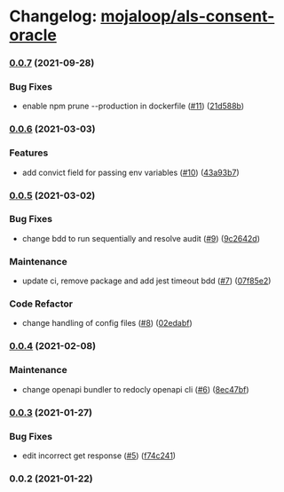 # Changelog: [mojaloop/als-consent-oracle](https://github.com/mojaloop/als-consent-oracle)
### [0.0.7](https://github.com/mojaloop/als-consent-oracle/compare/v0.0.6...v0.0.7) (2021-09-28)


### Bug Fixes

* enable npm prune --production in dockerfile ([#11](https://github.com/mojaloop/als-consent-oracle/issues/11)) ([21d588b](https://github.com/mojaloop/als-consent-oracle/commit/21d588b40ada4903962fe71cf36f761ffe2c3017))

### [0.0.6](https://github.com/mojaloop/als-consent-oracle/compare/v0.0.5...v0.0.6) (2021-03-03)


### Features

* add convict field for passing env variables ([#10](https://github.com/mojaloop/als-consent-oracle/issues/10)) ([43a93b7](https://github.com/mojaloop/als-consent-oracle/commit/43a93b7eb1a8356d879247fe5dde770ed57b3e12))

### [0.0.5](https://github.com/mojaloop/als-consent-oracle/compare/v0.0.4...v0.0.5) (2021-03-02)


### Bug Fixes

* change bdd to run sequentially and resolve audit ([#9](https://github.com/mojaloop/als-consent-oracle/issues/9)) ([9c2642d](https://github.com/mojaloop/als-consent-oracle/commit/9c2642d30c50a5c6e68dbbb1a093da44073119bd))


### Maintenance

* update ci, remove package and add jest timeout bdd ([#7](https://github.com/mojaloop/als-consent-oracle/issues/7)) ([07f85e2](https://github.com/mojaloop/als-consent-oracle/commit/07f85e22b3178fc8f455d8b6fa820d6fc3d6bd01))


### Code Refactor

* change handling of config files ([#8](https://github.com/mojaloop/als-consent-oracle/issues/8)) ([02edabf](https://github.com/mojaloop/als-consent-oracle/commit/02edabf5100393b1942f3a4fa570c93c23a2af01))

### [0.0.4](https://github.com/mojaloop/als-consent-oracle/compare/v0.0.3...v0.0.4) (2021-02-08)


### Maintenance

* change openapi bundler to redocly openapi cli ([#6](https://github.com/mojaloop/als-consent-oracle/issues/6)) ([8ec47bf](https://github.com/mojaloop/als-consent-oracle/commit/8ec47bf3538bd97182544f4823559746cfa33379))

### [0.0.3](https://github.com/mojaloop/als-consent-oracle/compare/v0.0.2...v0.0.3) (2021-01-27)


### Bug Fixes

* edit incorrect get response ([#5](https://github.com/mojaloop/als-consent-oracle/issues/5)) ([f74c241](https://github.com/mojaloop/als-consent-oracle/commit/f74c2418f9c4b0ee829ad1f2fcadb833c1ea94bb))

### 0.0.2 (2021-01-22)
